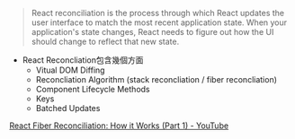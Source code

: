 > React reconciliation is the process through which React updates the user interface to match the most recent application state. When your application's state changes, React needs to figure out how the UI should change to reflect that new state.

* React Reconcliation包含幾個方面
	* Vitual DOM Diffing
	* Reconcliation Algorithm (stack reconcliation / fiber reconcliation)
	* Component Lifecycle Methods
	* Keys
	* Batched Updates




[React Fiber Reconciliation: How it Works (Part 1) - YouTube](https://www.youtube.com/watch?v=rKk4XJYzSQA)